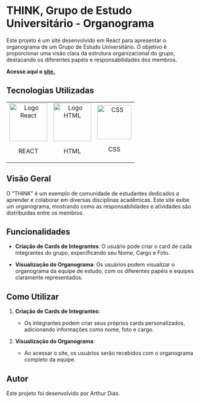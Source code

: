# THINK, Grupo de Estudo Universitário - Organograma

Este projeto é um site desenvolvido em React para apresentar o organograma de um Grupo de Estudo Universitário. O objetivo é proporcionar uma visão clara da estrutura organizacional do grupo, destacando os diferentes papéis e responsabilidades dos membros.

<strong>Acesse aqui o <a href="https://think-organograma.vercel.app">site.</a></strong>

## Tecnologias Utilizadas

<div align="center">
  <table>
    <tr>
      <td align="center">
        <img src="https://cdn4.iconfinder.com/data/icons/logos-3/600/React.js_logo-512.png" width="100" title="Logo React" alt="Logo React"><br>
        <p>REACT</p>
      </td>
      <td align="center">
        <img src="https://cdn-icons-png.flaticon.com/512/732/732212.png" width="100" title="Logo HTML" alt="Logo HTML"><br>
        <p>HTML</p>
      </td>
      <td align="center">
        <img src="https://seeklogo.com/images/C/css-3-logo-023C1A7171-seeklogo.com.png" width="90" title="Logo CSS" alt="CSS"><br>
        <p>CSS</p>
      </td>
    </tr>
  </table>
</div>

## Visão Geral

O "THINK" é um exemplo de comunidade de estudantes dedicados a aprender e colaborar em diversas disciplinas acadêmicas. Este site exibe um organograma, mostrando como as responsabilidades e atividades são distribuídas entre os membros.

## Funcionalidades

- **Criação de Cards de Integrantes**: O usuário pode criar o card de cada integrantes do grupo, expecificando seu Nome, Cargo e Foto.

- **Visualização do Organograma**: Os usuários podem visualizar o organograma da equipe de estudo, com os diferentes papéis e equipes claramente representados.

## Como Utilizar

1. **Criação de Cards de Integrantes**:
   - Os integrantes podem criar seus próprios cards personalizados, adicionando informações como nome, foto e cargo.

2. **Visualização do Organograma**:
   - Ao acessar o site, os usuários serão recebidos com o organograma completo da equipe.

## Autor

Este projeto foi desenvolvido por Arthur Dias.
